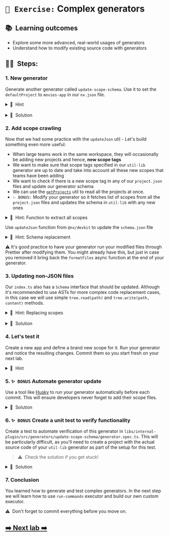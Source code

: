 # `📖 Exercise:` Complex generators

## 📚&nbsp;&nbsp;**Learning outcomes**

- Explore some more advanced, real-world usages of generators
- Understand how to modify existing source code with generators

## 🏋️‍♀️&nbsp;&nbsp;Steps:

### 1. New generator

Generate another generator called `update-scope-schema`. Use it to set the `defaultProject` to `movies-app` in our `nx.json` file.

<details>
  <summary>🐳&nbsp;&nbsp;Hint</summary>

- Use the [updateJson](https://nx.dev/nx-api/devkit/documents/updateJson) utility
- update the generator schema such that no `name` property is required
- Try it first before you head over to the solution
</details>
<br/>
<details>
  <summary>🐳&nbsp;&nbsp;Solution</summary>

```typescript
import { formatFiles, Tree, updateJson } from '@nx/devkit';

export default async function (tree: Tree) {
  updateJson(tree, 'nx.json', (json) => ({
    ...json,
    defaultProject: 'movies-app',
  }));
  await formatFiles(tree);
}
```

</details>

### 2. Add scope crawling

Now that we had some practice with the `updateJson` util - Let's build something even more useful:

- When large teams work in the same workspace, they will occasionally be adding new projects and hence, **new scope tags**
- We want to make sure that scope tags specified in our `util-lib` generator are up to date and take into account all these new scopes that teams have been adding
- We want to check if there is a new scope tag in any of our `project.json` files and update our generator schema
- We can use the [`getProjects`](https://nx.dev/nx-api/devkit/documents/getProjects) util to read all the projects at once.
- `✨ BONUS:` Modify your generator so it fetches list of scopes from all the `project.json` files and updates the schema in `util-lib` with any new ones

<details>
<summary>🐳&nbsp;&nbsp;Hint: Function to extract all scopes</summary>

```typescript
function getScopes(projectMap: Map<string, ProjectConfiguration>) {
  const allScopes: string[] = Array.from(projectMap.values())
    .map((project) => {
      if (project.tags) {
        const scopes = project.tags?.filter((tag: string) => tag.startsWith('scope:')) ?? [];
        return scopes;
      }
      return [];
    })
    .reduce((acc, tags) => [...acc, ...tags], [])
    .map((scope: string) => scope.slice(6));

  // remove duplicates
  return Array.from(new Set(allScopes));
}
```

</details>

Use `updateJson` function from `@nx/devkit` to update the `schema.json` file

<details>
<summary>🐳&nbsp;&nbsp;Hint: Schema replacement</summary>

```typescript
updateJson(
  tree,
  'libs/internal-plugin/src/generators/util-lib/schema.json',
  (schemaJson) => {
    schemaJson.properties.directory['x-prompt'].items = scopes.map(
      (scope) => ({
        value: scope,
        label: scope,
      })
    );
    schemaJson.properties.directory.enums = scopes;
    return schemaJson;
  }
);
```

</details>

⚠️ It's good practice to have your generator run your modified files through Prettier after modifying them. You might already have this, but just in case you removed it bring back the `formatFiles` async function at the end of your generator.

### 3. Updating non-JSON files

Our `index.ts` also has a `Schema` interface that should be updated. Although it's recommended to use ASTs for more complex code replacement cases, in this case we will use simple `tree.read(path)` and `tree.write(path, content)` methods.

<details>
<summary>🐳&nbsp;&nbsp;Hint: Replacing scopes</summary>

```typescript
function replaceScopes(content: string, scopes: string[]): string {
  const joinScopes = scopes.map((s) => `'${s}'`).join(' | ');
  const PATTERN = /interface UtilLibGeneratorSchema \{\n.*\n.*\n\}/gm;
  return content.replace(
    PATTERN,
    `interface UtilLibGeneratorSchema {
  name: string;
  directory: ${joinScopes};
}`
  );
}
```

</details>
<br/>
<details>
<summary>🐳&nbsp;&nbsp;Solution</summary>

```ts
import {
  Tree,
  updateJson,
  formatFiles,
  ProjectConfiguration,
  getProjects,
} from '@nx/devkit';

export async function generator(tree: Tree) {
  const scopes = getScopes(getProjects(tree));
  updateSchemaJson(tree, scopes);
  updateSchemaInterface(tree, scopes);
  await formatFiles(tree);
}

function getScopes(projectMap: Map<string, ProjectConfiguration>) {
  const projects: any[] = Array.from(projectMap.values());
  const allScopes: string[] = projects
    .map((project) =>
      project.tags?.filter((tag: string) => tag.startsWith('scope:')) ?? []
    )
    .reduce((acc, tags) => [...acc, ...tags], [])
    .map((scope: string) => scope.slice(6));
  return Array.from(new Set(allScopes));
}

function updateSchemaJson(tree: Tree, scopes: string[]) {
  updateJson(
    tree,
    'libs/internal-plugin/src/generators/util-lib/schema.json',
    (schemaJson) => {
      schemaJson.properties.directory['x-prompt'].items = scopes.map(
        (scope) => ({
          value: scope,
          label: scope,
        })
      );
      schemaJson.properties.directory.enums = scopes;
      return schemaJson;
    }
  );
}

function updateSchemaInterface(tree: Tree, scopes: string[]) {
  const joinScopes = scopes.map((s) => `'${s}'`).join(' | ');
  const interfaceDefinitionFilePath =
    'libs/internal-plugin/src/generators/util-lib/schema.d.ts';
  const newContent = `export interface UtilLibGeneratorSchema {
  name: string;
  directory: ${joinScopes};
}`;
  tree.write(interfaceDefinitionFilePath, newContent);
}
```
</details>

### 4. Let's test it

Create a new app and define a brand new scope for it. Run your generator and notice the resulting changes. Commit them so you start fresh on your next lab.

<details>
<summary>🐳&nbsp;&nbsp;Hint</summary>

```shell
nx generate app video-games --tags=scope:video-games
```

Our `internal-plugin` doesn't have tags either. Let's add some:

```jsonc
{
  // ...
  "tags": ["type:util", "scope:internal"]
}
```

Run generator again.

</details>

### 5. `✨ BONUS` Automate generator update

Use a tool like [Husky](https://typicode.github.io/husky/#/) to run your
generator automatically before each commit. This will ensure developers never forget to add
their scope files.

<details>
<summary>🐳&nbsp;&nbsp;Solution</summary>

```json
{
  "scripts": {
    "postinstall": "husky install",
    "pre-commit": "npx nx g @nx-workshop/internal-plugin:update-scope-schema"
  }
}
```

You may need to install husky with `npm install -D husky`.

</details>

### 6. `✨ BONUS` Create a unit test to verify functionality

Create a test to automate verification of this generator in `libs/internal-plugin/src/generators/update-scope-schema/generator.spec.ts`. This will be particularly difficult, as you'll need to create a project with the actual source code of your `util-lib` generator as part of the setup for this test.

> ⚠️&nbsp;&nbsp;Check the solution if you get stuck!

<details>
<summary>🐳&nbsp;&nbsp;Solution</summary>

```typescript
import { readJson, Tree } from '@nx/devkit';
import { createTreeWithEmptyWorkspace } from '@nx/devkit/testing';
import { libraryGenerator } from '@nx/js';
import { generatorGenerator, pluginGenerator } from '@nx/plugin/generators';
import { readFileSync } from 'fs';
import { join } from 'path';

import { Linter } from '@nx/eslint';
import { generator } from './generator';

describe('update-scope-schema generator', () => {
  let appTree: Tree;

  beforeEach(async () => {
    appTree = createTreeWithEmptyWorkspace();
    await addUtilLibProject(appTree);
    await libraryGenerator(appTree, {
      name: 'foo',
      tags: 'scope:foo',
      directory: 'foo',
    });
    await libraryGenerator(appTree, {
      name: 'bar',
      tags: 'scope:bar',
      directory: 'bar',
    });
  });

  it('should adjust the util-lib generator based on existing projects', async () => {
    await generator(appTree);
    const schemaJson = readJson(
      appTree,
      'libs/internal-plugin/src/generators/util-lib/schema.json'
    );
    expect(schemaJson.properties.directory['x-prompt'].items).toEqual([
      {
        value: 'foo',
        label: 'foo',
      },
      {
        value: 'bar',
        label: 'bar',
      },
    ]);
    const schemaInterface = appTree.read(
      'libs/internal-plugin/src/generators/util-lib/schema.d.ts',
      'utf-8'
    );
    expect(schemaInterface).toContain(`export interface UtilLibGeneratorSchema {
  name: string;
  directory: 'foo' | 'bar';
}`);
  });
});

async function addUtilLibProject(tree: Tree) {
  await pluginGenerator(tree, {
    name: 'internal-plugin',
    directory: 'libs/internal-plugin',
    skipTsConfig: false,
    unitTestRunner: 'jest',
    linter: Linter.EsLint,
    compiler: 'tsc',
    skipFormat: false,
    skipLintChecks: false,
  });
  await generatorGenerator(tree, {
    name: 'util-lib',
    path: 'libs/internal-plugin/src/generators/util-lib',
    unitTestRunner: 'jest',
  });
  const filesToCopy = [
    '../util-lib/generator.ts',
    '../util-lib/schema.json',
    '../util-lib/schema.d.ts',
  ];
  for (const file of filesToCopy) {
    tree.write(
      `libs/internal-plugin/src/generators/util-lib/${file}`,
      readFileSync(join(__dirname, file))
    );
  }
}

```

</details>

### 7. Conclusion

You learned how to generate and test complex generators. In the next step we will learn how to use `run-commands` executor and build our own custom executor.

⚠️&nbsp;&nbsp;Don't forget to commit everything before you move on.

## [➡️ Next lab ➡️](./setup-ci-and-connect-nx-cloud.md)
